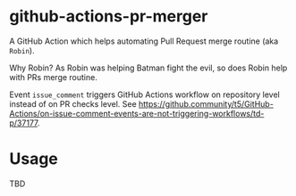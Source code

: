 # github-actions-pr-merger
A GitHub Action which helps automating Pull Request merge routine (aka `Robin`).

Why Robin? As Robin was helping Batman fight the evil, so does Robin help with PRs merge routine.

Event `issue_comment` triggers GitHub Actions workflow on repository level instead of on PR checks level.
See https://github.community/t5/GitHub-Actions/on-issue-comment-events-are-not-triggering-workflows/td-p/37177. 

# Usage

TBD
